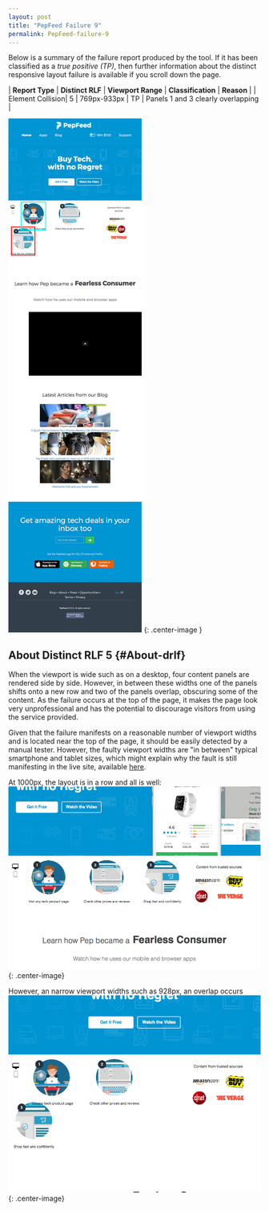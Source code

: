 ```yaml
---
layout: post
title: "PepFeed Failure 9"
permalink: PepFeed-failure-9
---
```

Below is a summary of the failure report produced by the tool. If it has been classified as a *true positive (TP)*, then further information about the distinct responsive layout failure is available if you scroll down the page.

| **Report Type** | **Distinct RLF** | **Viewport Range** | **Classification** | **Reason** |
| Element Collision| 5 | 769px-933px | TP | Panels 1 and 3 clearly overlapping | 

![Screenshot of the fault](../assets/images/PepFeed/fault9/overlapWidth851.png){: .center-image }

## About Distinct RLF 5 {#About-drlf}

When the viewport is wide such as on a desktop, four content panels are rendered side by side. However, in between these widths one of the panels shifts onto a new row and two of the panels overlap, obscuring some of the content. As the failure occurs at the top of the page, it makes the page look very unprofessional and has the potential to discourage visitors from using the service provided.

Given that the failure manifests on a reasonable number of viewport widths and is located near the top of the page, it should be easily detected by a manual tester. However, the faulty viewport widths are "in between" typical smartphone and tablet sizes, which might explain why the fault is still manifesting in the live site, available [here](http://pepfeed.com).

At 1000px, the layout is in a row and all is well:
![1000px](../assets/good-bad/rlf5/1000.png){: .center-image}

However, an narrow viewport widths such as 928px, an overlap occurs
![928px](../assets/good-bad/rlf5/928.png){: .center-image}
